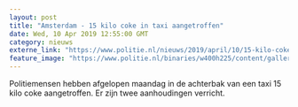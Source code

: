 ```yaml
---
layout: post
title: "Amsterdam - 15 kilo coke in taxi aangetroffen"
date: Wed, 10 Apr 2019 12:55:00 GMT
category: nieuws
externe_link: "https://www.politie.nl/nieuws/2019/april/10/15-kilo-coke-in-taxi-aangetroffen.html"
feature_image: "https://www.politie.nl/binaries/w400h225/content/gallery/politie/stock-afbeeldingen/verdovende-middelen/img-20190410-wa0003-002.15-kilo.jpg"
---
```


Politiemensen hebben afgelopen maandag in de achterbak van een taxi 15 kilo coke aangetroffen. Er zijn twee aanhoudingen verricht.
